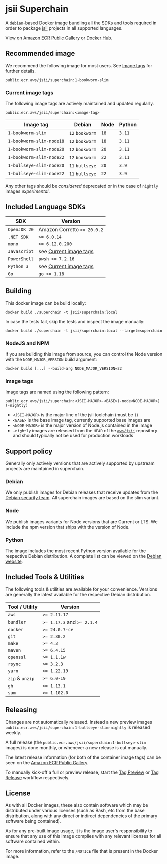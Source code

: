 # jsii Superchain

A [`debian`][debian]-based Docker image bundling all the SDKs and tools
required in order to package [jsii] projects in all supported languages.

View on [Amazon ECR Public Gallery](https://gallery.ecr.aws/jsii/superchain) or [Docker Hub](https://hub.docker.com/r/jsii/superchain/tags).

[debian]: https://gallery.ecr.aws/debian/debian
[jsii]: https://github.com/aws/jsii

## Recommended image

We recommend the following image for most users.
See [Image tags](#current-image-tags) for further details.

```text
public.ecr.aws/jsii/superchain:1-bookworm-slim
```

### Current image tags

The following image tags are actively maintained and updated regularly.

```text
public.ecr.aws/jsii/superchain:<image-tag>
```

| Image tag                | Debian          | Node | Python |
| ------------------------ | --------------- | ---- | ------ |
| `1-bookworm-slim`        | `12` `bookworm` | `18` | `3.11` |
| `1-bookworm-slim-node18` | `12` `bookworm` | `18` | `3.11` |
| `1-bookworm-slim-node20` | `12` `bookworm` | `20` | `3.11` |
| `1-bookworm-slim-node22` | `12` `bookworm` | `22` | `3.11` |
| `1-bullseye-slim-node20` | `11` `bullseye` | `20` | `3.9`  |
| `1-bullseye-slim-node22` | `11` `bullseye` | `22` | `3.9`  |

Any other tags should be *considered* deprecated or in the case of `nightly` images *experimental*.

## Included Language SDKs

| SDK          | Version                                       |
| ------------ | --------------------------------------------- |
| `OpenJDK 20` | Amazon Corretto `>= 20.0.2`                   |
| `.NET SDK`   | `>= 6.0.14`                                   |
| `mono`       | `>= 6.12.0.200`                               |
| `Javascript` | see [Current image tags](#current-image-tags) |
| `PowerShell` | `pwsh >= 7.2.16`                              |
| `Python 3`   | see [Current image tags](#current-image-tags) |
| `Go`         | `go >= 1.18`                                  |

## Building

This docker image can be build locally:

```console
docker build ./superchain -t jsii/superchain:local
```

In case the tests fail, skip the tests and inspect the image manually:

```console
docker build ./superchain -t jsii/superchain:local --target=superchain
```

### NodeJS and NPM

If you are building this image from source, you can control the Node version with the
`NODE_MAJOR_VERSION` build argument:

```console
docker build [...] --build-arg NODE_MAJOR_VERSION=22
```

### Image tags

Image tags are named using the following pattern:

```text
public.ecr.aws/jsii/superchain:<JSII-MAJOR>-<BASE>(-node<NODE-MAJOR>)(-nightly)
```

- `<JSII-MAJOR>` is the major line of the jsii toolchain (must be `1`)
- `<BASE>` is the base image tag, currently supported base images are
- `<NODE-MAJOR>` is the major version of Node.js contained in the image
- `-nightly` images are released from the `HEAD` of the [`aws/jsii`][jsii]
  repository and should typically not be used for production workloads

## Support policy

Generally only actively versions that are actively supported by upstream projects are maintained in superchain.

### Debian

We only publish images for Debian releases that receive updates from the [Debian security team]([debian-releases](https://wiki.debian.org/DebianReleases#Production_Releases)).
All superchain images are based on the slim variant.

### Node

We publish images variants for Node versions that are Current or LTS.
We include the npm version that ships with the version of Node.

### Python

The image includes the most recent Python version available for the respective Debian distribution.
A complete list can be viewed on the [Debian website](https://wiki.debian.org/Python#Supported_Python_Versions).

## Included Tools & Utilities

The following tools & utilities are available for your convenience.
Versions are generally the latest available for the respective Debian distribution.

| Tool / Utility  | Version                    |
| --------------- | -------------------------- |
| `aws`           | `>= 2.11.17`               |
| `bundler`       | `>= 1.17.3` and `>= 2.1.4` |
| `docker`        | `>= 24.0.7-ce`             |
| `git`           | `>= 2.30.2`                |
| `make`          | `>= 4.3`                   |
| `maven`         | `>= 6.4.15`                |
| `openssl`       | `>= 1.1.1w`                |
| `rsync`         | `>= 3.2.3`                 |
| `yarn`          | `>= 1.22.19`               |
| `zip` & `unzip` | `>= 6.0-19`                |
| `gh`            | `>= 1.13.1`                |
| `sam`           | `>= 1.102.0`               |

## Releasing

Changes are not automatically released.
Instead a new preview images `public.ecr.aws/jsii/superchain:1-bullseye-slim-nightly` is released weekly.

A full release (the `public.ecr.aws/jsii/superchain:1-bullseye-slim` images) is done monthly, or whenever a new release is cut manually.

The latest release information (for both of the container image tags) can be seen on the [Amazon ECR Public Gallery](https://gallery.ecr.aws/jsii/superchain).

To manually kick-off a full or preview release, start the [Tag Preview](https://github.com/aws/jsii-superchain/actions/workflows/tag-preview.yml) or [Tag Release](https://github.com/aws/jsii-superchain/actions/workflows/tag-release.yml) workflow respectively.

## License

As with all Docker images, these also contain software which may be distributed
under various licenses (such as Bash, etc from the base distribution, along with
any direct or indirect dependencies of the primary software being contained).

As for any pre-built image usage, it is the image user's responsibility to
ensure that any use of this image complies with any relevant licenses for all
software contained within.

For more information, refer to the `/NOTICE` file that is present in the Docker
image.
